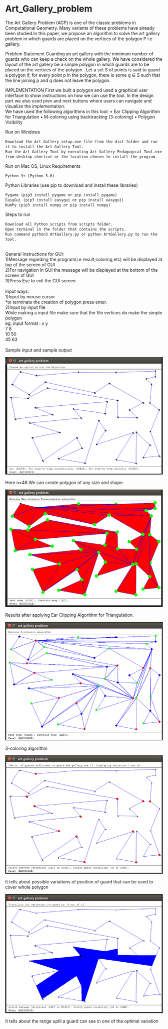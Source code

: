 # Art_Gallery_problem
The Art Gallery Problem (AGP) is one of the classic problems in Computational Geometry.
Many variants of these problems have already been studied.In this paper, we propose an algorithm to solve the art gallery problem in which guards are placed on the vertices of the polygon P i.e gallery.


Problem Statement
Guarding an art gallery with the minimum number of guards who can keep a check on the whole gallery.
We have considered the layout of the art gallery be a simple polygon in which guards are to be placed on the vertices of the polygon .
Let a set S of points is said to guard a polygon if, for every point p in the polygon, there is some q ∈ S such that the line joining p and q does not leave the polygon.


IMPLEMENTATION
First we built a polygon and used a graphical user interface to show instructions on how we can use the tool. 
In the design part we also used prev and next buttons where users can navigate and visualize  the implementation.   
We have used the following algorithms in this tool:
• Ear Clipping Algorithm for Triangulation 
• M-coloring using backtracking (3-coloring) 
• Polygon Visibility

Run on Windows

    Download the Art Gallery setup.exe file from the dist folder and run it to install the Art Gallery Tool.      
    Run the Art Gallery Tool by executing Art Gallery Pedagogical Tool.exe from desktop shortcut or the location chosen to install the program.

Run on Mac OS, Linux
Requirements

    Python 3+ (Python 3.6)

Python Libraries (use pip to download and install these libraries)

    Pygame (pip3 install pygame or pip install pygame)
    EasyGui (pip3 install easygui or pip install easygui)
    NumPy (pip3 install numpy or pip install numpy)

Steps to run

    Download all Python scripts from scripts folder.
    Open terminal in the folder that contains the scripts.
    Run command python3 ArtGallery.py or python ArtGallery.py to run the tool.
    
<br>
General Instructions for GUI:   <br>
    1)Message regarding the program(i.e result,coloring,etc) will be displayed at top of the screen of GUI <br>
    2)For navigation in GUI the message will be displayed at the bottom of the screen of GUI <br>
    3)Press Esc to exit the GUI screen  <br>
<br> 
Input ways: <br>
    1)Input by mouse cursor  <br>
	    *to terminate the creation of polygon press enter. <br>
    2)Input by input file <br>
        While making a input file make sure that the file vertices do make the simple polygon <br>
        eg. input format : x y  <br>
            7 8   <br>
            10 50 <br>
            45 63 <br>
<br>	    
Sample input and sample output

![](images/polygon.png)

Here n=48.We can create polygon of any size and shape.

![](images/triangulation.png)

Results after applying Ear Clipping Algorithm for Triangulation.

![](images/three_coloring_using_dfs.png)

3-coloring algorithm

![](images/Displaypos.png)

It tells about possible variations of position of guard that can be used to cover whole polygon

![](images/visibility.png)

It tells about the range uptil a guard can see in one of the optimal variation
